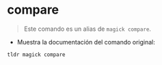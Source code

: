 # compare

> Este comando es un alias de `magick compare`.

- Muestra la documentación del comando original:

`tldr magick compare`
